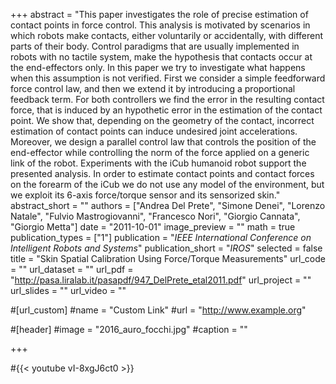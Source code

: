 +++
abstract = "This paper investigates the role of precise estimation of contact points in force control. This analysis is motivated by scenarios in which robots make contacts, either voluntarily or accidentally, with different parts of their body. Control paradigms that are usually implemented in robots with no tactile system, make the hypothesis that contacts occur at the end-effectors only. In this paper we try to investigate what happens when this assumption is not verified. First we consider a simple feedforward force control law, and then we extend it by introducing a proportional feedback term. For both controllers we find the error in the resulting contact force, that is induced by an hypothetic error in the estimation of the contact point. We show that, depending on the geometry of the contact, incorrect estimation of contact points can induce undesired joint accelerations. Moreover, we design a parallel control law that controls the position of the end-effector while controlling the norm of the force applied on a generic link of the robot. Experiments with the iCub humanoid robot support the presented analysis. In order to estimate contact points and contact forces on the forearm of the iCub we do not use any model of the environment, but we exploit its 6-axis force/torque sensor and its sensorized skin."
abstract_short = ""
authors = ["Andrea Del Prete", "Simone Denei", "Lorenzo Natale", "Fulvio Mastrogiovanni", "Francesco Nori", "Giorgio Cannata", "Giorgio Metta"]
date = "2011-10-01"
image_preview = ""
math = true
publication_types = ["1"]
publication = "*IEEE International Conference on Intelligent Robots and Systems*"
publication_short = "*IROS*"
selected = false
title = "Skin Spatial Calibration Using Force/Torque Measurements"
url_code = ""
url_dataset = ""
url_pdf = "http://pasa.liralab.it/pasapdf/947_DelPrete_etal2011.pdf"
url_project = ""
url_slides = ""
url_video = ""

#[url_custom]
#name = "Custom Link"
#url = "http://www.example.org"

#[header]
#image = "2016_auro_focchi.jpg"
#caption = ""

+++

#{{< youtube vI-8xgJ6ct0 >}}

